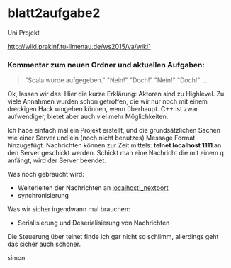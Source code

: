 # blatt2aufgabe2
Uni Projekt

http://wiki.prakinf.tu-ilmenau.de/ws2015/va/wiki1

### Kommentar zum neuen Ordner und aktuellen Aufgaben:

> "Scala wurde aufgegeben."
"Nein!"
"Doch!"
"Nein!"
"Doch!"
...

Ok, lassen wir das. Hier die kurze Erklärung:
Aktoren sind zu Highlevel. Zu viele Annahmen wurden schon getroffen, die wir nur noch mit einem dreckigen Hack umgehen können, wenn überhaupt. C++ ist zwar aufwendiger, bietet aber auch viel mehr Möglichkeiten.

Ich habe einfach mal ein Projekt erstellt, und die grundsätzlichen Sachen wie einer Server und ein (noch nicht benutzes) Message Format hinzugefügt.
Nachrichten können zur Zeit mittels: <b>telnet localhost 1111 </b>
an den Server geschickt werden. Schickt man eine Nachricht die mit einem q anfängt, wird der Server beendet.

Was noch gebraucht wird:
* Weiterleiten der Nachrichten an <localhost:_nextport>
* synchronisierung

Was wir sicher irgendwann mal brauchen:
* Serialisierung und Deserialisierung von Nachrichten

Die Steuerung über telnet finde ich gar nicht so schlimm, allerdings geht das sicher auch schöner.

simon

